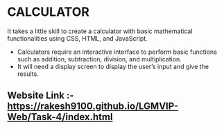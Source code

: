 # CALCULATOR

It takes a little skill to create a calculator with basic mathematical functionalities using CSS, HTML, and JavaScript.

- Calculators require an interactive interface to perform basic functions such as addition, subtraction, division, and multiplication.
- It will need a display screen to display the user’s input and give the results.

## Website Link :- <https://rakesh9100.github.io/LGMVIP-Web/Task-4/index.html>
